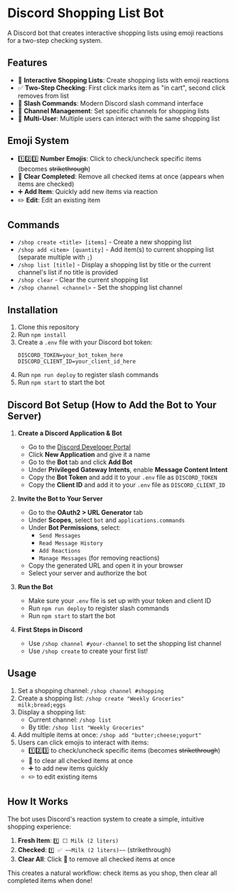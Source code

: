 # Discord Shopping List Bot

A Discord bot that creates interactive shopping lists using emoji reactions for a two-step checking system.

## Features

- 🛒 **Interactive Shopping Lists**: Create shopping lists with emoji reactions
- ✅ **Two-Step Checking**: First click marks item as "in cart", second click removes from list
- 📝 **Slash Commands**: Modern Discord slash command interface
- 🏪 **Channel Management**: Set specific channels for shopping lists
- 👥 **Multi-User**: Multiple users can interact with the same shopping list

## Emoji System

- 1️⃣2️⃣3️⃣ **Number Emojis**: Click to check/uncheck specific items (becomes ~~strikethrough~~)
- 🧹 **Clear Completed**: Remove all checked items at once (appears when items are checked)
- ➕ **Add Item**: Quickly add new items via reaction
- ✏️ **Edit**: Edit an existing item

## Commands

- `/shop create <title> [items]` - Create a new shopping list
- `/shop add <item> [quantity]` - Add item(s) to current shopping list (separate multiple with `;`)
 - `/shop list [title]` - Display a shopping list by title or the current channel's list if no title is provided
- `/shop clear` - Clear the current shopping list
- `/shop channel <channel>` - Set the shopping list channel

## Installation

1. Clone this repository
2. Run `npm install`
3. Create a `.env` file with your Discord bot token:
   ```
   DISCORD_TOKEN=your_bot_token_here
   DISCORD_CLIENT_ID=your_client_id_here
   ```
4. Run `npm run deploy` to register slash commands
5. Run `npm start` to start the bot

## Discord Bot Setup (How to Add the Bot to Your Server)

1. **Create a Discord Application & Bot**
   - Go to the [Discord Developer Portal](https://discord.com/developers/applications)
   - Click **New Application** and give it a name
   - Go to the **Bot** tab and click **Add Bot**
   - Under **Privileged Gateway Intents**, enable **Message Content Intent**
   - Copy the **Bot Token** and add it to your `.env` file as `DISCORD_TOKEN`
   - Copy the **Client ID** and add it to your `.env` file as `DISCORD_CLIENT_ID`

2. **Invite the Bot to Your Server**
   - Go to the **OAuth2 > URL Generator** tab
   - Under **Scopes**, select `bot` and `applications.commands`
   - Under **Bot Permissions**, select:
     - `Send Messages`
     - `Read Message History`
     - `Add Reactions`
     - `Manage Messages` (for removing reactions)
   - Copy the generated URL and open it in your browser
   - Select your server and authorize the bot

3. **Run the Bot**
   - Make sure your `.env` file is set up with your token and client ID
   - Run `npm run deploy` to register slash commands
   - Run `npm start` to start the bot

4. **First Steps in Discord**
   - Use `/shop channel #your-channel` to set the shopping list channel
   - Use `/shop create` to create your first list!

## Usage

1. Set a shopping channel: `/shop channel #shopping`
2. Create a shopping list: `/shop create "Weekly Groceries" milk;bread;eggs`
3. Display a shopping list:
   - Current channel: `/shop list`
   - By title: `/shop list "Weekly Groceries"`
4. Add multiple items at once: `/shop add "butter;cheese;yogurt"`
5. Users can click emojis to interact with items:
   - 1️⃣2️⃣3️⃣ to check/uncheck specific items (becomes ~~strikethrough~~)
   - 🧹 to clear all checked items at once
   - ➕ to add new items quickly
   - ✏️ to edit existing items

## How It Works

The bot uses Discord's reaction system to create a simple, intuitive shopping experience:

1. **Fresh Item**: `1️⃣ ⬜ Milk (2 liters)`
2. **Checked**: `1️⃣ ✅ ~~Milk (2 liters)~~` (strikethrough)
3. **Clear All**: Click 🧹 to remove all checked items at once

This creates a natural workflow: check items as you shop, then clear all completed items when done!